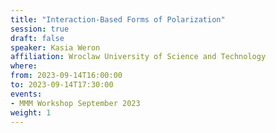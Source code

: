 ```yaml
---
title: "Interaction-Based Forms of Polarization"
session: true
draft: false
speaker: Kasia Weron
affiliation: Wroclaw University of Science and Technology
where:
from: 2023-09-14T16:00:00
to: 2023-09-14T17:30:00
events:
- MMM Workshop September 2023
weight: 1
---
```

